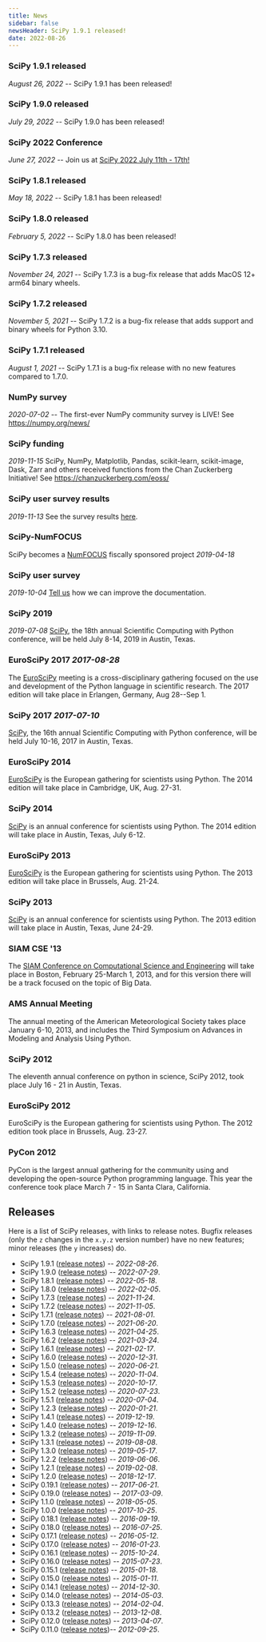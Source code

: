 ```yaml
---
title: News
sidebar: false
newsHeader: SciPy 1.9.1 released!
date: 2022-08-26
---
```


### SciPy 1.9.1 released

_August 26, 2022_ -- SciPy 1.9.1 has been released!

### SciPy 1.9.0 released

_July 29, 2022_ -- SciPy 1.9.0 has been released!

### SciPy 2022 Conference

_June 27, 2022_ -- Join us at [SciPy 2022 July 11th - 17th!](https://www.scipy2022.scipy.org)

### SciPy 1.8.1 released

_May 18, 2022_ -- SciPy 1.8.1 has been released!

### SciPy 1.8.0 released

_February 5, 2022_ -- SciPy 1.8.0 has been released!

### SciPy 1.7.3 released

_November 24, 2021_ -- SciPy 1.7.3 is a bug-fix release that adds MacOS 12+ arm64 binary wheels.

### SciPy 1.7.2 released

_November 5, 2021_ -- SciPy 1.7.2 is a bug-fix release that adds support and binary wheels for Python 3.10.

### SciPy 1.7.1 released

_August 1, 2021_ -- SciPy 1.7.1 is a bug-fix release with no new features compared to 1.7.0.

### NumPy survey

_2020-07-02_ -- The first-ever NumPy community survey is LIVE! See <https://numpy.org/news/>

### SciPy funding

_2019-11-15_ SciPy, NumPy, Matplotlib, Pandas, scikit-learn, scikit-image, Dask,
Zarr and others received functions from the Chan Zuckerberg
Initiative! See <https://chanzuckerberg.com/eoss/>

### SciPy user survey results

_2019-11-13_ See the survey results
[here](https://github.com/mkg33/GSoD/blob/master/user_survey_summary.pdf).

### SciPy-NumFOCUS

SciPy becomes a [NumFOCUS](https://numfocus.org/) fiscally sponsored
project _2019-04-18_

### SciPy user survey

_2019-10-04_ [Tell us](https://forms.gle/LGxx5hXzrDyChj38A) how we can improve the
documentation.

### SciPy 2019

_2019-07-08_ [SciPy](https://scipy2019.scipy.org/), the 18th annual Scientific
Computing with Python conference, will be held July 8-14, 2019 in
Austin, Texas.

### EuroSciPy 2017 _2017-08-28_

The [EuroSciPy](https://www.euroscipy.org/2017/) meeting is a
cross-disciplinary gathering focused on the use and development of
the Python language in scientific research. The 2017 edition will
take place in Erlangen, Germany, Aug 28\--Sep 1.

### SciPy 2017 _2017-07-10_

[SciPy](https://scipy2017.scipy.org/), the 16th annual Scientific
Computing with Python conference, will be held July 10-16, 2017 in
Austin, Texas.

### EuroSciPy 2014

[EuroSciPy](https://www.euroscipy.org/2014/) is the European
gathering for scientists using Python. The 2014 edition will take
place in Cambridge, UK, Aug. 27-31.

### SciPy 2014

[SciPy](https://conference.scipy.org/scipy2014/) is an annual
conference for scientists using Python. The 2014 edition will take
place in Austin, Texas, July 6-12.

### EuroSciPy 2013

[EuroSciPy](https://www.euroscipy.org/) is the European gathering
for scientists using Python. The 2013 edition will take place in
Brussels, Aug. 21-24.

### SciPy 2013

[SciPy](https://conference.scipy.org/scipy2013/) is an annual
conference for scientists using Python. The 2013 edition will take
place in Austin, Texas, June 24-29.

### SIAM CSE \'13

The [SIAM Conference on Computational Science and
Engineering](https://archive.siam.org/meetings/cse13/) will take place in
Boston, February 25-March 1, 2013, and for this version there will
be a track focused on the topic of Big Data.

### AMS Annual Meeting

The annual meeting of the American Meteorological Society takes
place January 6-10, 2013, and includes the Third Symposium on
Advances in Modeling and Analysis Using Python.

### SciPy 2012

The eleventh annual conference on python in science, SciPy 2012,
took place July 16 - 21 in Austin, Texas.

### EuroSciPy 2012

EuroSciPy is the European gathering for scientists using Python. The
2012 edition took place in Brussels, Aug. 23-27.

### PyCon 2012

PyCon is the largest annual gathering for the community using and
developing the open-source Python programming language. This year
the conference took place March 7 - 15 in Santa Clara, California.

## Releases

Here is a list of SciPy releases, with links to release notes. Bugfix
releases (only the `z` changes in the `x.y.z` version number) have no new
features; minor releases (the `y` increases) do.

- SciPy 1.9.1 ([release notes](https://github.com/scipy/scipy/releases/tag/v1.9.1)) -- _2022-08-26_.
- SciPy 1.9.0 ([release notes](https://github.com/scipy/scipy/releases/tag/v1.9.0)) -- _2022-07-29_.
- SciPy 1.8.1 ([release notes](https://github.com/scipy/scipy/releases/tag/v1.8.1)) -- _2022-05-18_.
- SciPy 1.8.0 ([release notes](https://github.com/scipy/scipy/releases/tag/v1.8.0)) -- _2022-02-05_.
- SciPy 1.7.3 ([release notes](https://github.com/scipy/scipy/releases/tag/v1.7.3)) -- _2021-11-24_.
- SciPy 1.7.2 ([release notes](https://github.com/scipy/scipy/releases/tag/v1.7.2)) -- _2021-11-05_.
- SciPy 1.7.1 ([release notes](https://github.com/scipy/scipy/releases/tag/v1.7.1)) -- _2021-08-01_.
- SciPy 1.7.0 ([release notes](https://github.com/scipy/scipy/releases/tag/v1.7.0)) -- _2021-06-20_.
- SciPy 1.6.3 ([release notes](https://github.com/scipy/scipy/releases/tag/v1.6.3)) -- _2021-04-25_.
- SciPy 1.6.2 ([release notes](https://github.com/scipy/scipy/releases/tag/v1.6.2)) -- _2021-03-24_.
- SciPy 1.6.1 ([release notes](https://github.com/scipy/scipy/releases/tag/v1.6.1)) -- _2021-02-17_.
- SciPy 1.6.0 ([release notes](https://github.com/scipy/scipy/releases/tag/v1.6.0)) -- _2020-12-31_.
- SciPy 1.5.0 ([release notes](https://github.com/scipy/scipy/releases/tag/v1.5.0)) -- _2020-06-21_.
- SciPy 1.5.4 ([release notes](https://github.com/scipy/scipy/releases/tag/v1.5.4)) -- _2020-11-04_.
- SciPy 1.5.3 ([release notes](https://github.com/scipy/scipy/releases/tag/v1.5.3)) -- _2020-10-17_.
- SciPy 1.5.2 ([release notes](https://github.com/scipy/scipy/releases/tag/v1.5.2)) -- _2020-07-23_.
- SciPy 1.5.1 ([release notes](https://github.com/scipy/scipy/releases/tag/v1.5.1)) -- _2020-07-04_.
- SciPy 1.2.3 ([release notes](https://github.com/scipy/scipy/releases/tag/v1.2.3)) -- _2020-01-21_.
- SciPy 1.4.1 ([release notes](https://github.com/scipy/scipy/releases/tag/v1.4.1)) -- _2019-12-19_.
- SciPy 1.4.0 ([release notes](https://github.com/scipy/scipy/releases/tag/v1.4.0)) -- _2019-12-16_.
- SciPy 1.3.2 ([release notes](https://github.com/scipy/scipy/releases/tag/v1.3.2)) -- _2019-11-09_.
- SciPy 1.3.1 ([release notes](https://github.com/scipy/scipy/releases/tag/v1.3.1)) -- _2019-08-08_.
- SciPy 1.3.0 ([release notes](https://github.com/scipy/scipy/releases/tag/v1.3.0)) -- _2019-05-17_.
- SciPy 1.2.2 ([release notes](https://github.com/scipy/scipy/releases/tag/v1.2.2)) -- _2019-06-06_.
- SciPy 1.2.1 ([release notes](https://github.com/scipy/scipy/releases/tag/v1.2.1)) -- _2019-02-08_.
- SciPy 1.2.0 ([release notes](https://github.com/scipy/scipy/releases/tag/v1.2.0)) -- _2018-12-17_.
- SciPy 0.19.1 ([release notes](https://github.com/scipy/scipy/releases/tag/v1.19.1)) -- _2017-06-21_.
- SciPy 0.19.0 ([release notes](https://github.com/scipy/scipy/releases/tag/v1.19.0)) -- _2017-03-09_.
- SciPy 1.1.0 ([release notes](https://github.com/scipy/scipy/releases/tag/v1.1.0)) -- _2018-05-05_.
- SciPy 1.0.0 ([release notes](https://github.com/scipy/scipy/releases/tag/v1.0.0)) -- _2017-10-25_.
- SciPy 0.18.1 ([release notes](https://github.com/scipy/scipy/releases/tag/v0.18.1)) -- _2016-09-19_.
- SciPy 0.18.0 ([release notes](https://github.com/scipy/scipy/releases/tag/v0.18.0)) -- _2016-07-25_.
- SciPy 0.17.1 ([release notes](https://github.com/scipy/scipy/releases/tag/v0.17.1)) -- _2016-05-12_.
- SciPy 0.17.0 ([release notes](https://github.com/scipy/scipy/releases/tag/v0.17.0)) -- _2016-01-23_.
- SciPy 0.16.1 ([release notes](https://github.com/scipy/scipy/releases/tag/v0.16.1)) -- _2015-10-24_.
- SciPy 0.16.0 ([release notes](https://github.com/scipy/scipy/releases/tag/v0.16.0)) -- _2015-07-23_.
- SciPy 0.15.1 ([release notes](https://github.com/scipy/scipy/releases/tag/v0.15.1)) -- _2015-01-18_.
- SciPy 0.15.0 ([release notes](https://github.com/scipy/scipy/releases/tag/v0.15.0)) -- _2015-01-11_.
- SciPy 0.14.1 ([release notes](https://github.com/scipy/scipy/releases/tag/v0.14.1)) -- _2014-12-30_.
- SciPy 0.14.0 ([release notes](https://github.com/scipy/scipy/releases/tag/v0.14.0)) -- _2014-05-03_.
- SciPy 0.13.3 ([release notes](https://github.com/scipy/scipy/releases/tag/v0.13.3)) -- _2014-02-04_.
- SciPy 0.13.2 ([release notes](https://github.com/scipy/scipy/releases/tag/v0.13.2)) -- _2013-12-08_.
- SciPy 0.12.0 ([release notes](https://github.com/scipy/scipy/releases/tag/v0.12.0)) -- _2013-04-07_.
- SciPy 0.11.0 ([release notes](https://github.com/scipy/scipy/releases/tag/v0.11.0))-- _2012-09-25_.
